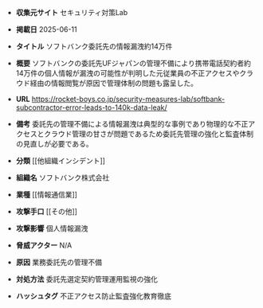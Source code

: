 - **収集元サイト**
セキュリティ対策Lab

- **掲載日**
2025-06-11

- **タイトル**
ソフトバンク委託先の情報漏洩約14万件

- **概要**
ソフトバンクの委託先UFジャパンの管理不備により携帯電話契約者約14万件の個人情報が漏洩の可能性が判明した元従業員の不正アクセスやクラウド経由の情報閲覧が原因で管理体制の問題も露呈した。

- **URL**
https://rocket-boys.co.jp/security-measures-lab/softbank-subcontractor-error-leads-to-140k-data-leak/

- **備考**
委託先の管理不備による情報漏洩は典型的な事例であり物理的な不正アクセスとクラウド管理の甘さが問題であるため委託先管理の強化と監査体制の見直しが必要である。

- **分類**
[[他組織インシデント]]

- **組織名**
ソフトバンク株式会社

- **業種**
[[情報通信業]]

- **攻撃手口**
[[その他]]

- **攻撃影響**
個人情報漏洩

- **脅威アクター**
N/A

- **原因**
業務委託先の管理不備

- **対処方法**
委託先選定契約管理運用監視の強化

- **ハッシュタグ**
不正アクセス防止監査強化教育徹底
